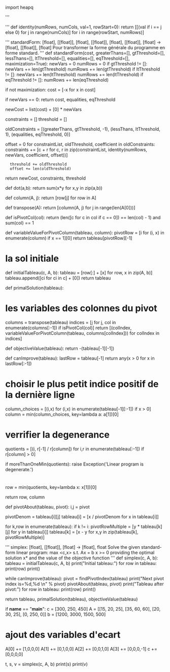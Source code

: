 import heapq


'''
  
'''
def identity(numRows, numCols, val=1, rowStart=0):
   return [[(val if i == j else 0) for j in range(numCols)]
               for i in range(rowStart, numRows)]


'''
   standardForm: [float], [[float]], [float], [[float]], [float], [[float]], [float] -> [float], [[float]], [float]
  Pour transformer la forme générale du programme en forme standard.
'''
def standardForm(cost, greaterThans=[], gtThreshold=[], lessThans=[], ltThreshold=[],
                equalities=[], eqThreshold=[], maximization=True):
   newVars = 0
   numRows = 0
   if gtThreshold != []:
      newVars += len(gtThreshold)
      numRows += len(gtThreshold)
   if ltThreshold != []:
      newVars += len(ltThreshold)
      numRows += len(ltThreshold)
   if eqThreshold != []:
      numRows += len(eqThreshold)

   if not maximization:
      cost = [-x for x in cost]

   if newVars == 0:
      return cost, equalities, eqThreshold

   newCost = list(cost) + [0] * newVars

   constraints = []
   threshold = []

   oldConstraints = [(greaterThans, gtThreshold, -1), (lessThans, ltThreshold, 1),
                     (equalities, eqThreshold, 0)]

   offset = 0
   for constraintList, oldThreshold, coefficient in oldConstraints:
      constraints += [c + r for c, r in zip(constraintList,
         identity(numRows, newVars, coefficient, offset))]

      threshold += oldThreshold
      offset += len(oldThreshold)

   return newCost, constraints, threshold


def dot(a,b):
   return sum(x*y for x,y in zip(a,b))

def column(A, j):
   return [row[j] for row in A]

def transpose(A):
   return [column(A, j) for j in range(len(A[0]))]

def isPivotCol(col):
   return (len([c for c in col if c == 0]) == len(col) - 1) and sum(col) == 1

def variableValueForPivotColumn(tableau, column):
   pivotRow = [i for (i, x) in enumerate(column) if x == 1][0]
   return tableau[pivotRow][-1]

# la sol initiale 
def initialTableau(c, A, b):
   tableau = [row[:] + [x] for row, x in zip(A, b)]
   tableau.append([ci for ci in c] + [0])
   return tableau


def primalSolution(tableau):
   # les variables des colonnes du pivot
   columns = transpose(tableau)
   indices = [j for j, col in enumerate(columns[:-1]) if isPivotCol(col)]
   return [(colIndex, variableValueForPivotColumn(tableau, columns[colIndex]))
            for colIndex in indices]


def objectiveValue(tableau):
   return -(tableau[-1][-1])


def canImprove(tableau):
   lastRow = tableau[-1]
   return any(x > 0 for x in lastRow[:-1])

   # choisir le plus petit indice positif de la dernière ligne
   column_choices = [(i,x) for (i,x) in enumerate(tableau[-1][:-1]) if x > 0]
   column = min(column_choices, key=lambda a: a[1])[0]

   # verrifier la degenerance
   quotients = [(i, r[-1] / r[column])
      for i,r in enumerate(tableau[:-1]) if r[column] > 0]

   if moreThanOneMin(quotients):
      raise Exception('Linear program is degenerate.')

   # 
   row = min(quotients, key=lambda x: x[1])[0]

   return row, column


def pivotAbout(tableau, pivot):
   i,j = pivot

   pivotDenom = tableau[i][j]
   tableau[i] = [x / pivotDenom for x in tableau[i]]

   for k,row in enumerate(tableau):
      if k != i:
         pivotRowMultiple = [y * tableau[k][j] for y in tableau[i]]
         tableau[k] = [x - y for x,y in zip(tableau[k], pivotRowMultiple)]


'''
   simplex: [float], [[float]], [float] -> [float], float
   Solve the given standard-form linear program:
      max <c,x>
      s.t. Ax = b
           x >= 0
   providing the optimal solution x* and the value of the objective function
'''
def simplex(c, A, b):
   tableau = initialTableau(c, A, b)
   print("Initial tableau:")
   for row in tableau:
      print(row)
   print()

   while canImprove(tableau):
      pivot = findPivotIndex(tableau)
      print("Next pivot index is=%d,%d \n" % pivot)
      pivotAbout(tableau, pivot)
      print("Tableau after pivot:")
      for row in tableau:
         print(row)
      print()

   return tableau, primalSolution(tableau), objectiveValue(tableau)


if __name__ == "__main__":
   c = [300, 250, 450]
   A = [[15, 20, 25], [35, 60, 60], [20, 30, 25], [0, 250, 0]]
   b = [1200, 3000, 1500, 500]

   # ajout des variables d'ecart
   A[0] += [1,0,0,0]
   A[1] += [0,1,0,0]
   A[2] += [0,0,1,0]
   A[3] += [0,0,0,-1]
   c += [0,0,0,0]

   t, s, v = simplex(c, A, b)
   print(s)
   print(v)
